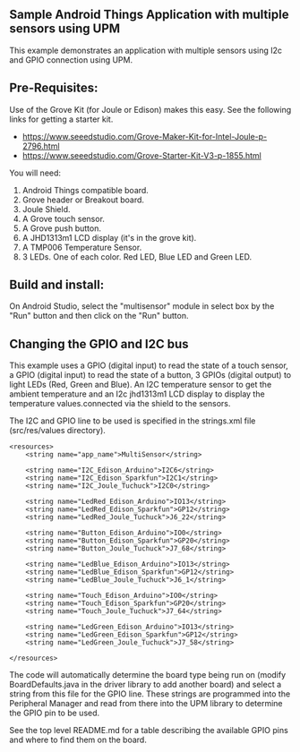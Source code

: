 Sample Android Things Application with multiple sensors using UPM
-----------------------------------------------------------------

This example demonstrates an application with multiple sensors using I2c and GPIO connection using 
UPM.

Pre-Requisites:
---------------
Use of the Grove Kit (for Joule or Edison) makes this easy. See the following links for getting
a starter kit.

*  https://www.seeedstudio.com/Grove-Maker-Kit-for-Intel-Joule-p-2796.html
*  https://www.seeedstudio.com/Grove-Starter-Kit-V3-p-1855.html


You will need:

1. Android Things compatible board.
2. Grove header or Breakout board.
3. Joule Shield.
4. A Grove touch sensor.
5. A Grove push button.
6. A JHD1313m1 LCD display (it's in the grove kit).
7. A TMP006 Temperature Sensor.
8. 3 LEDs. One of each color. Red LED, Blue LED and Green LED.


Build and install:
------------------

On Android Studio, select the "multisensor" module in select box by the "Run" button
and then click on the "Run" button.


Changing the GPIO and I2C bus
-----------------------------
This example uses a GPIO (digital input) to read the state of a touch sensor, a GPIO (digital input)
to read the state of a button, 3 GPIOs (digital output) to light LEDs (Red, Green and Blue).
An I2C temperature sensor to get the ambient temperature and an I2c 
jhd1313m1 LCD display to display the temperature values.connected via the shield to the sensors.

The I2C and GPIO line to be used is specified in the strings.xml file (src/res/values directory).

````
<resources>
    <string name="app_name">MultiSensor</string>

    <string name="I2C_Edison_Arduino">I2C6</string>
    <string name="I2C_Edison_Sparkfun">I2C1</string>
    <string name="I2C_Joule_Tuchuck">I2C0</string>

    <string name="LedRed_Edison_Arduino">IO13</string>
    <string name="LedRed_Edison_Sparkfun">GP12</string>
    <string name="LedRed_Joule_Tuchuck">J6_22</string>

    <string name="Button_Edison_Arduino">IO0</string>
    <string name="Button_Edison_Sparkfun">GP20</string>
    <string name="Button_Joule_Tuchuck">J7_68</string>

    <string name="LedBlue_Edison_Arduino">IO13</string>
    <string name="LedBlue_Edison_Sparkfun">GP12</string>
    <string name="LedBlue_Joule_Tuchuck">J6_1</string>

    <string name="Touch_Edison_Arduino">IO0</string>
    <string name="Touch_Edison_Sparkfun">GP20</string>
    <string name="Touch_Joule_Tuchuck">J7_64</string>

    <string name="LedGreen_Edison_Arduino">IO13</string>
    <string name="LedGreen_Edison_Sparkfun">GP12</string>
    <string name="LedGreen_Joule_Tuchuck">J7_58</string>

</resources>
````

The code will automatically determine the board type being run on (modify BoardDefaults.java
in the driver library to add another board) and select a string from this file for the GPIO line.
These strings are programmed into the Peripheral Manager and read from there
into the UPM library to determine the GPIO pin to be used.

See the top level README.md for a table describing the available GPIO pins and where to find them
on the board.

